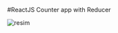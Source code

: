 #ReactJS Counter app with Reducer

![resim](https://github.com/mbrkilic/counterReducer/assets/80039230/0c0b808b-2fe8-4323-b519-eb349a943d85)
